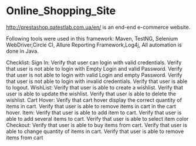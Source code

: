 # Online_Shopping_Site
http://prestashop.qatestlab.com.ua/en/ is an end-end e-commerce website.

Following tools were used in this framework:
Maven, TestNG, Selenium WebDriver,Circle CI, Allure Reporting Framework,Log4j, All automation is done in Java.

Checklist:
Sign In:
Verify that user can login with valid credentials.
Verify that user is not able to login with Empty Login and valid Password.
Verify that user is not able to login with valid Login and empty Password.
Verify that user is not able to login with invalid credentials.
Verify that user is able to logout.
WishList:
Verify that user is able to create a wishlist.
Verify that user is able to update the wishlist.
Verify that user is able to delete the wishlist.
Cart Hover:
Verify that cart hover display the correct quantity of items in cart.
Verify that user is able to remove items in cart in the cart hover.
Item:
Verify that user is able to add item to cart.
Verify that user is able to add several items to cart.
Verify that user is able to select item color
Checkout:
Verify that user is able to buy items from cart.
Verify that user is able to change quantity of items in cart.
Verify that user is able to remove items from cart
